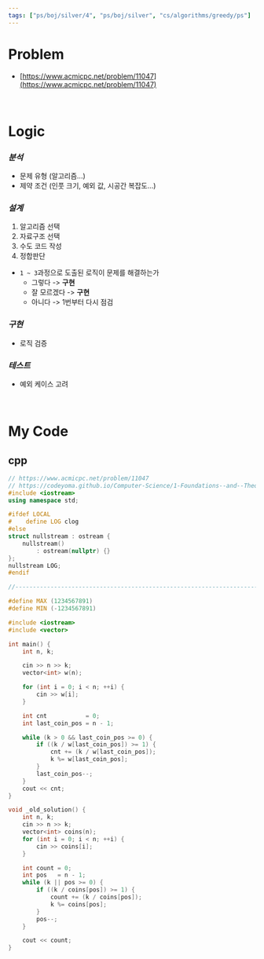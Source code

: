 ```yaml
---
tags: ["ps/boj/silver/4", "ps/boj/silver", "cs/algorithms/greedy/ps"]
---
```


# Problem
- [https://www.acmicpc.net/problem/11047](https://www.acmicpc.net/problem/11047)

<br/>

# Logic

### *분석*
- 문제 유형 (알고리즘...)
- 제약 조건 (인풋 크기, 예외 값, 시공간 복잡도...)

### *설계*
1. 알고리즘 선택
2. 자료구조 선택
3. 수도 코드 작성
4. 정합판단
  - `1 ~ 3`과정으로 도출된 로직이 문제를 해결하는가
    - 그렇다 -> **구현**
    - 잘 모르겠다 -> **구현**
    - 아니다 -> 1번부터 다시 점검

### *구현*
- 로직 검증

### *테스트*
- 예외 케이스 고려

<br/>

# My Code
## cpp
```cpp title="boj/11047.cpp"
// https://www.acmicpc.net/problem/11047
// https://codeyoma.github.io/Computer-Science/1-Foundations--and--Theory/Algorithms/ps/boj/11047/11047
#include <iostream>
using namespace std;

#ifdef LOCAL
#    define LOG clog
#else
struct nullstream : ostream {
    nullstream()
        : ostream(nullptr) {}
};
nullstream LOG;
#endif

//--------------------------------------------------------------------------------------------------

#define MAX (1234567891)
#define MIN (-1234567891)

#include <iostream>
#include <vector>

int main() {
    int n, k;

    cin >> n >> k;
    vector<int> w(n);

    for (int i = 0; i < n; ++i) {
        cin >> w[i];
    }

    int cnt           = 0;
    int last_coin_pos = n - 1;

    while (k > 0 && last_coin_pos >= 0) {
        if ((k / w[last_coin_pos]) >= 1) {
            cnt += (k / w[last_coin_pos]);
            k %= w[last_coin_pos];
        }
        last_coin_pos--;
    }
    cout << cnt;
}

void _old_solution() {
    int n, k;
    cin >> n >> k;
    vector<int> coins(n);
    for (int i = 0; i < n; ++i) {
        cin >> coins[i];
    }

    int count = 0;
    int pos   = n - 1;
    while (k || pos >= 0) {
        if ((k / coins[pos]) >= 1) {
            count += (k / coins[pos]);
            k %= coins[pos];
        }
        pos--;
    }

    cout << count;
}
```
